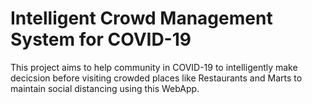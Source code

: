 # Intelligent Crowd Management System for COVID-19 
 This project aims to help community in COVID-19 to intelligently make decicsion before visiting crowded places like Restaurants and Marts to maintain social distancing using this WebApp.
